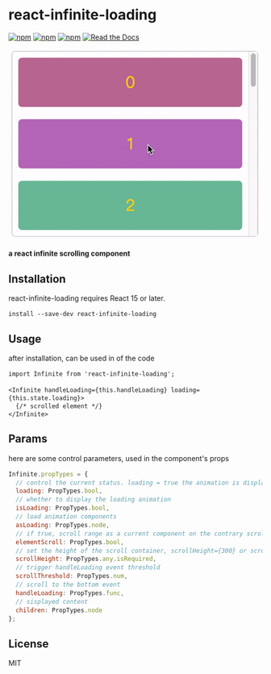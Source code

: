 react-infinite-loading
=======================

[![npm](https://img.shields.io/npm/dt/react-infinite-loading.svg?style=flat-square)](https://www.npmjs.com/package/react-infinite-loading)
[![npm](https://img.shields.io/npm/v/react-infinite-loading.svg?style=flat-square)](https://www.npmjs.com/package/react-infinite-loading)
[![npm](https://img.shields.io/npm/l/react-infinite-loading.svg?style=flat-square)](https://github.com/monsterooo/react-infinite-loading/blob/master/LICENSE)
[![Read the Docs](https://img.shields.io/readthedocs/pip.svg)](https://github.com/monsterooo/react-infinite-loading/blob/master/README.md)

![mp4](https://github.com/monsterooo/monsterooo.github.io/raw/master/resource/react-infinite-loading.gif)

**a react infinite scrolling component**

## Installation

react-infinite-loading requires React 15 or later.

```
install --save-dev react-infinite-loading
```

## Usage

after installation, can be used in  of the code

```
import Infinite from 'react-infinite-loading';

<Infinite handleLoading={this.handleLoading} loading={this.state.loading}>
  {/* scrolled element */}
</Infinite>
```

## Params

here are some control parameters, used in the component's props

```jsx
Infinite.propTypes = {
  // control the current status. loading = true the animation is displayed and no longer triggers handleLoading event
  loading: PropTypes.bool,
  // whether to display the loading animation
  isLoading: PropTypes.bool,
  // load animation components
  asLoading: PropTypes.node,
  // if true, scroll range as a current component on the contrary scroll range as a window
  elementScroll: PropTypes.bool,
  // set the height of the scroll container, scrollHeight={300} or scrollHeight="calc(100% - 100px)"
  scrollHeight: PropTypes.any.isRequired,
  // trigger handleLoading event threshold
  scrollThreshold: PropTypes.num,
  // scroll to the bottom event
  handleLoading: PropTypes.func,
  // sisplayed content
  children: PropTypes.node
};
```

## License

MIT
